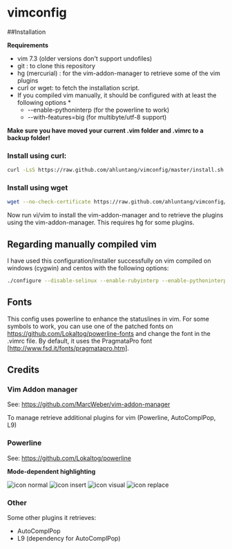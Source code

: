 vimconfig
=========

##Installation

**Requirements**

* vim 7.3 (older versions don't support undofiles)
* git : to clone this repository
* hg (mercurial) : for the vim-addon-manager to retrieve some of the vim plugins
* curl or wget: to fetch the installation script.
* If you compiled vim manually, it should be configured with at least the following options *
  * --enable-pythoninterp (for the powerline to work)
  * --with-features=big (for multibyte/utf-8 support)


**Make sure you have moved your current .vim folder and .vimrc to a backup folder!**

### Install using curl:

```bash
curl -LsS https://raw.github.com/ahluntang/vimconfig/master/install.sh | bash
```

### Install using wget

```bash
wget --no-check-certificate https://raw.github.com/ahluntang/vimconfig/master/install.sh -O - | bash
```

Now run vi/vim to install the vim-addon-manager and to retrieve the plugins using the vim-addon-manager.
This requires hg for some plugins.


## Regarding manually compiled vim

I have used this configuration/installer successfully on vim compiled on windows (cygwin) and centos with the following options:
```bash
./configure --disable-selinux --enable-rubyinterp --enable-pythoninterp --with-features=big
```

## Fonts

This config uses powerline to enhance the statuslines in vim. For some symbols to work, you can use one of the patched fonts on https://github.com/Lokaltog/powerline-fonts and change the font in the .vimrc file.
By default, it uses the PragmataPro font [http://www.fsd.it/fonts/pragmatapro.htm].

## Credits

### Vim Addon manager
See: https://github.com/MarcWeber/vim-addon-manager

To manage retrieve additional plugins for vim (Powerline, AutoComplPop, L9)

### Powerline 

See: https://github.com/Lokaltog/powerline

**Mode-dependent highlighting**

![icon normal](https://raw.github.com/Lokaltog/powerline/develop/docs/source/_static/img/pl-mode-normal.png)
![icon insert](https://raw.github.com/Lokaltog/powerline/develop/docs/source/_static/img/pl-mode-insert.png)
![icon visual](https://raw.github.com/Lokaltog/powerline/develop/docs/source/_static/img/pl-mode-visual.png)
![icon replace](https://raw.github.com/Lokaltog/powerline/develop/docs/source/_static/img/pl-mode-replace.png)

### Other
Some other plugins it retrieves:

* AutoComplPop
* L9 (dependency for AutoComplPop)

